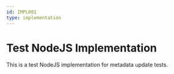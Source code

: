 ```yaml
---
id: IMPL001
type: implementation
---
```


# Test NodeJS Implementation

This is a test NodeJS implementation for metadata update tests.
